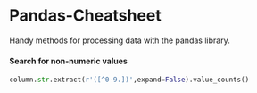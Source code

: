 # Pandas-Cheatsheet
Handy methods for processing data with the pandas library. 

#### Search for non-numeric values
```python
column.str.extract(r'([^0-9.])',expand=False).value_counts()
```
